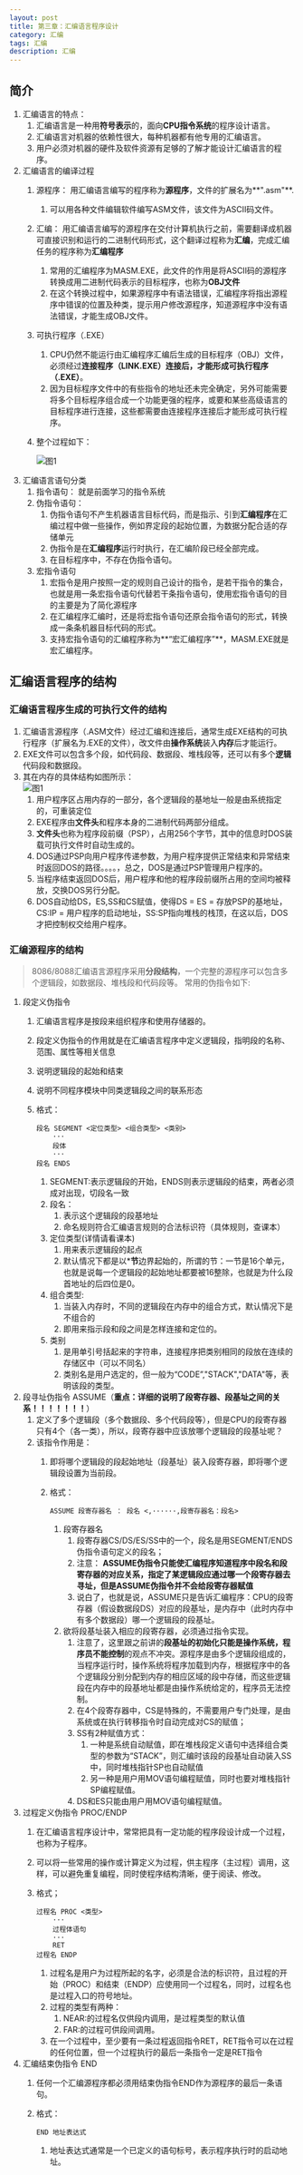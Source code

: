 ```yaml
---
layout: post
title: 第三章：汇编语言程序设计
category: 汇编
tags: 汇编
description: 汇编
---
```


## 简介
1. 汇编语言的特点： 
    1. 汇编语言是一种用**符号表示**的，面向**CPU指令系统**的程序设计语言。
    2. 汇编语言对机器的依赖性很大，每种机器都有他专用的汇编语言。
    3. 用户必须对机器的硬件及软件资源有足够的了解才能设计汇编语言的程序。
2. 汇编语言的编译过程
    1. 源程序： 用汇编语言编写的程序称为**源程序**，文件的扩展名为**".asm"**.
        1. 可以用各种文件编辑软件编写ASM文件，该文件为ASCII码文件。
    2. 汇编： 用汇编语言编写的源程序在交付计算机执行之前，需要翻译成机器可直接识别和运行的二进制代码形式，这个翻译过程称为**汇编**，完成汇编任务的程序称为**汇编程序**
        1. 常用的汇编程序为MASM.EXE，此文件的作用是将ASCII码的源程序转换成用二进制代码表示的目标程序，也称为**OBJ文件**
        2. 在这个转换过程中，如果源程序中有语法错误，汇编程序将指出源程序中错误的位置及种类，提示用户修改源程序，知道源程序中没有语法错误，才能生成OBJ文件。
    3. 可执行程序（.EXE）
        1. CPU仍然不能运行由汇编程序汇编后生成的目标程序（OBJ）文件，必须经过**连接程序（LINK.EXE）**连接后，才能形成**可执行程序（.EXE）**。
        2. 因为目标程序文件中的有些指令的地址还未完全确定，另外可能需要将多个目标程序组合成一个功能更强的程序，或要和某些高级语言的目标程序进行连接，这些都需要由连接程序连接后才能形成可执行程序。
    4. 整个过程如下： 
        
         ![图1](https://raw.githubusercontent.com/zhoghua123/imgsBed/master/huibian01.png)
3. 汇编语言语句分类
    1. 指令语句： 就是前面学习的指令系统
    2. 伪指令语句： 
        1. 伪指令语句不产生机器语言目标代码，而是指示、引到**汇编程序**在汇编过程中做一些操作，例如界定段的起始位置，为数据分配合适的存储单元
        2. 伪指令是在**汇编程序**运行时执行，在汇编阶段已经全部完成。
        3. 在目标程序中，不存在伪指令语句。
    3. 宏指令语句
        1. 宏指令是用户按照一定的规则自己设计的指令，是若干指令的集合，也就是用一条宏指令语句代替若干条指令语句，使用宏指令语句的目的主要是为了简化源程序
        2. 在汇编程序汇编时，还是将宏指令语句还原会指令语句的形式，转换成一条条机器目标代码的形式。
        3. 支持宏指令语句的汇编程序称为**“宏汇编程序”**，MASM.EXE就是宏汇编程序。
    
## 汇编语言程序的结构
### 汇编语言程序生成的可执行文件的结构
1. 汇编语言源程序（.ASM文件）经过汇编和连接后，通常生成EXE结构的可执行程序（扩展名为.EXE的文件），改文件由**操作系统**装入**内存**后才能运行。
2. EXE文件可以包含多个段，如代码段、数据段、堆栈段等，还可以有多个**逻辑**代码段和数据段。
3. 其在内存的具体结构如图所示：        
    ![图1](https://raw.githubusercontent.com/zhoghua123/imgsBed/master/huibian02.png)
    1. 用户程序区占用内存的一部分，各个逻辑段的基地址一般是由系统指定的，可重装定位
    2. EXE程序由**文件头**和程序本身的二进制代码两部分组成。
    3. **文件头**也称为程序段前缀（PSP），占用256个字节，其中的信息时DOS装载可执行文件时自动生成的。
    4. DOS通过PSP向用户程序传递参数，为用户程序提供正常结束和异常结束时返回DOS的路径。。。。，总之，DOS是通过PSP管理用户程序的。
    5. 当程序结束返回DOS后，用户程序和他的程序段前缀所占用的空间均被释放，交换DOS另行分配。
    6. DOS自动给DS，ES,SS和CS赋值，使得DS = ES = 存放PSP的基地址，CS:IP = 用户程序的启动地址，SS:SP指向堆栈的栈顶，在这以后，DOS才把控制权交给用户程序。

### 汇编源程序的结构
> 8086/8088汇编语言源程序采用**分段结构**，一个完整的源程序可以包含多个逻辑段，如数据段、堆栈段和代码段等。
> 常用的伪指令如下:

1. 段定义伪指令
    1. 汇编语言程序是按段来组织程序和使用存储器的。
    2. 段定义伪指令的作用就是在汇编语言程序中定义逻辑段，指明段的名称、范围、属性等相关信息
    3. 说明逻辑段的起始和结束
    4. 说明不同程序模块中同类逻辑段之间的联系形态
    5. 格式：
        
        ```
        段名 SEGMENT <定位类型> <组合类型> <类别>
            ···
            段体
            ···
        段名 ENDS
        ```
        
        1. SEGMENT:表示逻辑段的开始，ENDS则表示逻辑段的结束，两者必须成对出现，切段名一致
        2. 段名：
            1. 表示这个逻辑段的段基地址
            2. 命名规则符合汇编语言规则的合法标识符（具体规则，查课本）
        3. 定位类型(详情请看课本)
            1. 用来表示逻辑段的起点
            2. 默认情况下都是以***节**边界起始的，所谓的节：一节是16个单元，也就是说每一个逻辑段的起始地址都要被16整除，也就是为什么段首地址的后四位是0。
        4. 组合类型:
            1. 当装入内存时，不同的逻辑段在内存中的组合方式，默认情况下是不组合的
            2. 即用来指示段和段之间是怎样连接和定位的。
        5. 类别
            1. 是用单引号括起来的字符串，连接程序把类别相同的段放在连续的存储区中（可以不同名）
            2. 类别名是用户选定的，但一般为“CODE”,"STACK","DATA"等，表明该段的类型。
2. 段寻址伪指令 ASSUME（**重点：详细的说明了段寄存器、段基址之间的关系！！！！！！！**）
    1. 定义了多个逻辑段（多个数据段、多个代码段等），但是CPU的段寄存器只有4个（各一类），所以，段寄存器中应该放哪个逻辑段的段基址呢？
    2. 该指令作用是：
        1. 即将哪个逻辑段的段起始地址（段基址）装入段寄存器，即将哪个逻辑段设置为当前段。
        2. 格式：
            
            ```
            ASSUME 段寄存器名 ： 段名 <,······,段寄存器名：段名>
            ```
            
            1. 段寄存器名
                1. 段寄存器CS/DS/ES/SS中的一个，段名是用SEGMENT/ENDS伪指令语句定义的段名；
                2. 注意： **ASSUME伪指令只能使汇编程序知道程序中段名和段寄存器的对应关系，指定了某逻辑段应通过哪一个段寄存器去寻址，但是ASSUME伪指令并不会给段寄存器赋值**
                3. 说白了，也就是说，ASSUME只是告诉汇编程序：CPU的段寄存器（假设数据段DS）对应的段基址，是内存中（此时内存中有多个数据段）哪一个逻辑段的段基址。
            2. 欲将段基址装入相应的段寄存器，必须通过指令实现。
                1. 注意了，这里跟之前讲的**段基址的初始化只能是操作系统，程序员不能控制**的观点不冲突。源程序是由多个逻辑段组成的，当程序运行时，操作系统将程序加载到内存，根据程序中的各个逻辑段分别分配到内存的相应区域的段中存储，而这些逻辑段在内存中的段基地址都是由操作系统给定的，程序员无法控制。
                2. 在4个段寄存器中，CS是特殊的，不需要用户专门处理，是由系统或在执行转移指令时自动完成对CS的赋值；
                3. SS有2种赋值方式：
                    1. 一种是系统自动赋值，即在堆栈段定义语句中选择组合类型的参数为“STACK”，则汇编时该段的段基址自动装入SS中，同时堆栈指针SP也自动赋值
                    2. 另一种是用户用MOV语句编程赋值，同时也要对堆栈指针SP编程赋值。
                4. DS和ES只能由用户用MOV语句编程赋值。
3. 过程定义伪指令 PROC/ENDP
    1. 在汇编语言程序设计中，常常把具有一定功能的程序段设计成一个过程，也称为子程序。
    2. 可以将一些常用的操作或计算定义为过程，供主程序（主过程）调用，这样，可以避免重复编程，同时使程序结构清晰，便于阅读、修改。
    3. 格式；
        
        ```
        过程名 PROC <类型>
            ···
            过程体语句
            ···
            RET
        过程名 ENDP
        ```
        
        1. 过程名是用户为过程所起的名字，必须是合法的标识符，且过程的开始（PROC）和结束（ENDP）应使用同一个过程名，同时，过程名也是过程入口的符号地址。
        2. 过程的类型有两种：
            1. NEAR:的过程名仅供段内调用，是过程类型的默认值
            2. FAR:的过程可供段间调用。
        3. 在一个过程中，至少要有一条过程返回指令RET，RET指令可以在过程的任何位置，但一个过程执行的最后一条指令一定是RET指令
4. 汇编结束伪指令 END
    1. 任何一个汇编源程序都必须用结束伪指令END作为源程序的最后一条语句。
    2. 格式：
        
        ```
        END 地址表达式
        ```
        
        1. 地址表达式通常是一个已定义的语句标号，表示程序执行时的启动地址。


